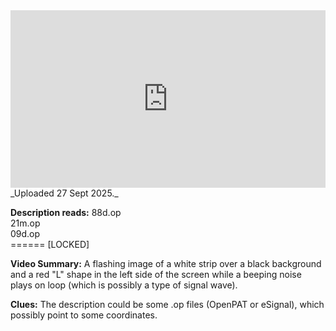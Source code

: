 
<iframe 
  src="https://drive.google.com/file/d/17maBP7G-4cYTxQ8up-k3_dT42UF37CvW/preview" 
  style="width:100%; aspect-ratio:16/9; border:0;"
  allowfullscreen>
</iframe>
_Uploaded 27 Sept 2025._

**Description reads:** 
88d.op  
21m.op  
09d.op  
====== [LOCKED]

**Video Summary:** A flashing image of a white strip over a black background and a red "L" shape in the left side of the screen while a beeping noise plays on loop (which is possibly a type of signal wave).

**Clues:** The description could be some .op files (OpenPAT or eSignal), which possibly point to some coordinates.
